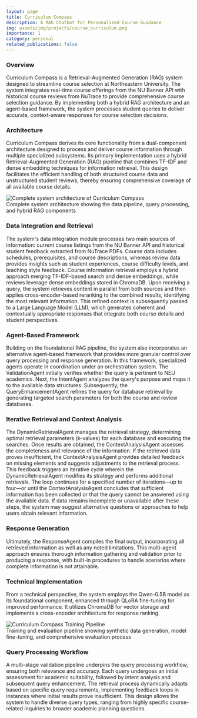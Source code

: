 ```yaml
---
layout: page
title: Curriculum Compass
description: A RAG Chatbot for Personalized Course Guidance
img: assets/img/projects/course_curriculum.png
importance: 1
category: personal
related_publications: false
---
```


### Overview

Curriculum Compass is a Retrieval-Augmented Generation (RAG) system designed to streamline course selection at Northeastern University. The system integrates real-time course offerings from the NU Banner API with historical course reviews from NuTrace to provide comprehensive course selection guidance. By implementing both a hybrid RAG architecture and an agent-based framework, the system processes student queries to deliver accurate, context-aware responses for course selection decisions.

### Architecture

Curriculum Compass derives its core functionality from a dual-component architecture designed to process and deliver course information through multiple specialized subsystems. Its primary implementation uses a hybrid Retrieval-Augmented Generation (RAG) pipeline that combines TF-IDF and dense embedding techniques for information retrieval. This design facilitates the efficient handling of both structured course data and unstructured student reviews, thereby ensuring comprehensive coverage of all available course details.

<div class="row">
    <div class="col-sm mt-3 mt-md-0">
        <img class="img-fluid rounded z-depth-1" src="{{ '/assets/img/projects/curriculum_project_arch.png' | relative_url }}" alt="Complete system architecture of Curriculum Compass" title="Complete system architecture of Curriculum Compass"/>
    </div>
</div>
<div class="caption">
    Complete system architecture showing the data pipeline, query processing, and hybrid RAG components
</div>

### Data Integration and Retrieval

The system's data integration module processes two main sources of information: current course listings from the NU Banner API and historical student feedback extracted from NuTrace PDFs. Course data includes schedules, prerequisites, and course descriptions, whereas review data provides insights such as student experiences, course difficulty levels, and teaching style feedback. Course information retrieval employs a hybrid approach merging TF-IDF-based search and dense embeddings, while reviews leverage dense embeddings stored in ChromaDB. Upon receiving a query, the system retrieves content in parallel from both sources and then applies cross-encoder-based reranking to the combined results, identifying the most relevant information. This refined context is subsequently passed to a Large Language Model (LLM), which generates coherent and contextually appropriate responses that integrate both course details and student perspectives.

### Agent-Based Framework

Building on the foundational RAG pipeline, the system also incorporates an alternative agent-based framework that provides more granular control over query processing and response generation. In this framework, specialized agents operate in coordination under an orchestration system. The ValidationAgent initially verifies whether the query is pertinent to NEU academics. Next, the IntentAgent analyzes the query's purpose and maps it to the available data structures. Subsequently, the QueryEnhancementAgent refines the query for database retrieval by generating targeted search parameters for both the course and review databases.

### Iterative Retrieval and Context Analysis

The DynamicRetrievalAgent manages the retrieval strategy, determining optimal retrieval parameters (k-values) for each database and executing the searches. Once results are obtained, the ContextAnalysisAgent assesses the completeness and relevance of the information. If the retrieved data proves insufficient, the ContextAnalysisAgent provides detailed feedback on missing elements and suggests adjustments to the retrieval process. This feedback triggers an iterative cycle wherein the DynamicRetrievalAgent modifies its strategy and performs additional retrievals. The loop continues for a specified number of iterations—up to four—or until the ContextAnalysisAgent concludes that sufficient information has been collected or that the query cannot be answered using the available data. If data remains incomplete or unavailable after these steps, the system may suggest alternative questions or approaches to help users obtain relevant information.

### Response Generation

Ultimately, the ResponseAgent compiles the final output, incorporating all retrieved information as well as any noted limitations. This multi-agent approach ensures thorough information gathering and validation prior to producing a response, with built-in procedures to handle scenarios where complete information is not attainable.

### Technical Implementation

From a technical perspective, the system employs the Qwen-0.5B model as its foundational component, enhanced through QLoRA fine-tuning for improved performance. It utilizes ChromaDB for vector storage and implements a cross-encoder architecture for response ranking.

<div class="row">
    <div class="col-sm mt-3 mt-md-0">
        <img class="img-fluid rounded z-depth-1" src="{{ '/assets/img/projects/curriculum_compass_pipeline.png' | relative_url }}" alt="Curriculum Compass Training Pipeline" title="Curriculum Compass Training Pipeline"/>
    </div>
</div>
<div class="caption">
    Training and evaluation pipeline showing synthetic data generation, model fine-tuning, and comprehensive evaluation process
</div>

### Query Processing Workflow

A multi-stage validation pipeline underpins the query processing workflow, ensuring both relevance and accuracy. Each query undergoes an initial assessment for academic suitability, followed by intent analysis and subsequent query enhancement. The retrieval process dynamically adapts based on specific query requirements, implementing feedback loops in instances where initial results prove insufficient. This design allows the system to handle diverse query types, ranging from highly specific course-related inquiries to broader academic planning questions.